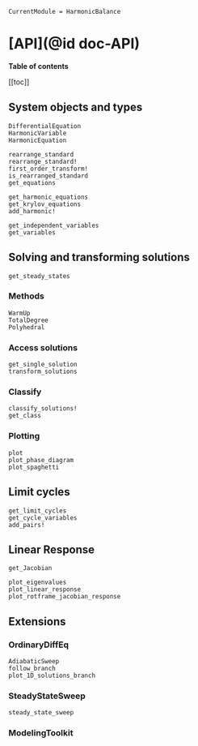```@meta
CurrentModule = HarmonicBalance
```

# [API](@id doc-API)

**Table of contents**

[[toc]] <!-- the level setting is in ".vitepress/config.mts" -->

## System objects and types

```@docs
DifferentialEquation
HarmonicVariable
HarmonicEquation
```

```@docs
rearrange_standard
rearrange_standard!
first_order_transform!
is_rearranged_standard
get_equations
```

```@docs
get_harmonic_equations
get_krylov_equations
add_harmonic!
```

```@docs
get_independent_variables
get_variables
```

## Solving and transforming solutions

```@docs
get_steady_states
```

### Methods

```@docs
WarmUp
TotalDegree
Polyhedral
```

### Access solutions

```@docs
get_single_solution
transform_solutions
```

### Classify

```@docs
classify_solutions!
get_class
```

### Plotting

```@docs
plot
plot_phase_diagram
plot_spaghetti
```

## Limit cycles

```@docs
get_limit_cycles
get_cycle_variables
add_pairs!
```

## Linear Response

```@docs
get_Jacobian
```

```@docs
plot_eigenvalues
plot_linear_response
plot_rotframe_jacobian_response
```

## Extensions

### OrdinaryDiffEq

```@docs
AdiabaticSweep
follow_branch
plot_1D_solutions_branch
```

### SteadyStateSweep

```@docs
steady_state_sweep
```

### ModelingToolkit

```@docs
```

